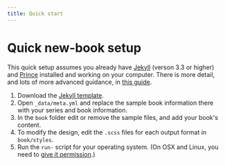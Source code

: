 ```yaml
---
title: Quick start
---
```


# Quick new-book setup

This quick setup assumes you already have [Jekyll](http://jekyllrb.com/) (verson 3.3 or higher) and [Prince](http://www.princexml.com/) installed and working on your computer. There is more detail, and lots of more advanced guidance, in [this guide](http://electricbook.works).

1. Download the [Jekyll template](https://github.com/electricbookworks/electric-book).
2. Open `_data/meta.yml` and replace the sample book information there with your series and book information.
3. In the `book` folder edit or remove the sample files, and add your book's content.
4. To modify the design, edit the `.scss` files for each output format in `book/styles`.
5. Run the `run-` script for your operating system. (On OSX and Linux, you need to [give it permission](http://stackoverflow.com/a/5126052/1781075).)

